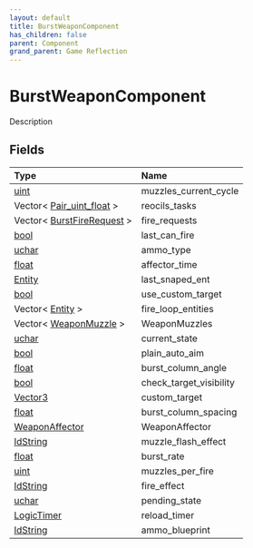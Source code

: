 ```yaml
---
layout: default
title: BurstWeaponComponent
has_children: false
parent: Component
grand_parent: Game Reflection
---
```

# BurstWeaponComponent
Description 

## Fields

| Type | Name |
|:----------|:--------------|
| [uint](/riftbreaker-wiki/docs/game-reflection/components/uint/) | muzzles_current_cycle |
| Vector< [Pair_uint_float](/riftbreaker-wiki/docs/game-reflection/classes/pair_uint_float/) > | reocils_tasks |
| Vector< [BurstFireRequest](/riftbreaker-wiki/docs/game-reflection/classes/burst_fire_request/) > | fire_requests |
| [bool](/riftbreaker-wiki/docs/game-reflection/components/bool/) | last_can_fire |
| [uchar](/riftbreaker-wiki/docs/game-reflection/enums/uchar/) | ammo_type |
| [float](/riftbreaker-wiki/docs/game-reflection/components/float/) | affector_time |
| [Entity](/riftbreaker-wiki/docs/game-reflection/classes/entity/) | last_snaped_ent |
| [bool](/riftbreaker-wiki/docs/game-reflection/components/bool/) | use_custom_target |
| Vector< [Entity](/riftbreaker-wiki/docs/game-reflection/classes/entity/) > | fire_loop_entities |
| Vector< [WeaponMuzzle](/riftbreaker-wiki/docs/game-reflection/classes/weapon_muzzle/) > | WeaponMuzzles |
| [uchar](/riftbreaker-wiki/docs/game-reflection/enums/uchar/) | current_state |
| [bool](/riftbreaker-wiki/docs/game-reflection/components/bool/) | plain_auto_aim |
| [float](/riftbreaker-wiki/docs/game-reflection/components/float/) | burst_column_angle |
| [bool](/riftbreaker-wiki/docs/game-reflection/components/bool/) | check_target_visibility |
| [Vector3](/riftbreaker-wiki/docs/game-reflection/classes/vector3/) | custom_target |
| [float](/riftbreaker-wiki/docs/game-reflection/components/float/) | burst_column_spacing |
| [WeaponAffector](/riftbreaker-wiki/docs/game-reflection/classes/weapon_affector/) | WeaponAffector |
| [IdString](/riftbreaker-wiki/docs/game-reflection/components/id_string/) | muzzle_flash_effect |
| [float](/riftbreaker-wiki/docs/game-reflection/components/float/) | burst_rate |
| [uint](/riftbreaker-wiki/docs/game-reflection/components/uint/) | muzzles_per_fire |
| [IdString](/riftbreaker-wiki/docs/game-reflection/components/id_string/) | fire_effect |
| [uchar](/riftbreaker-wiki/docs/game-reflection/enums/uchar/) | pending_state |
| [LogicTimer](/riftbreaker-wiki/docs/game-reflection/classes/logic_timer/) | reload_timer |
| [IdString](/riftbreaker-wiki/docs/game-reflection/components/id_string/) | ammo_blueprint |

